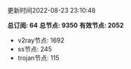 更新时间2022-08-23 23:10:48

**总订阅: 64**
**总节点: 9350**
**有效节点: 2052**
- v2ray节点: 1692
- ss节点: 245
- trojan节点: 115

